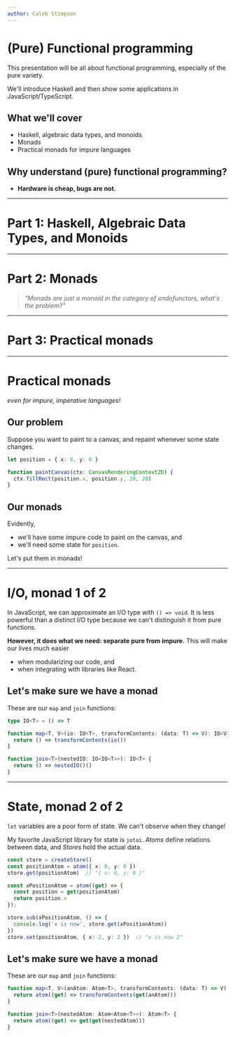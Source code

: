 ```yaml
---
author: Caleb Stimpson
---
```


# (Pure) Functional programming

This presentation will be all about functional programming, especially of the
pure variety.

We'll introduce Haskell and then show some applications in JavaScript/TypeScript.

## What we'll cover

* Haskell, algebraic data types, and monoids
* Monads
* Practical monads for impure languages

## Why understand (pure) functional programming?

* **Hardware is cheap, bugs are not.**

---

# Part 1: Haskell, Algebraic Data Types, and Monoids

---

# Part 2: Monads

> _"Monads are just a monoid in the category of endofunctors, what's the problem?"_

---

# Part 3: Practical monads

---

# Practical monads

*even for impure, imperative languages!*

## Our problem

Suppose you want to paint to a canvas, and repaint whenever some state changes.

```ts
let position = { x: 0, y: 0 }

function paintCanvas(ctx: CanvasRenderingContext2D) {
  ctx.fillRect(position.x, position.y, 20, 20)
}
```

## Our monads

Evidently,
* we'll have some impure code to paint on the canvas, and
* we'll need some state for `position`.

Let's put them in monads!

---

# I/O,  monad 1 of 2

In JavaScript, we can approximate an I/O type with `() => void`. It is less
powerful than a distinct I/O type because we can't distinguish it from pure
functions.

**However, it does what we need: separate pure from impure.** This
will make our lives much easier
* when modularizing our code, and
* when integrating with libraries like React.

## Let's make sure we have a monad

These are our `map` and `join` functions:
```ts
type IO<T> = () => T

function map<T, V>(io: IO<T>, transformContents: (data: T) => V): IO<V> {
  return () => transformContents(io())
}

function join<T>(nestedIO: IO<IO<T>>): IO<T> {
  return () => nestedIO()()
}
```

---

# State,  monad 2 of 2

`let` variables are a poor form of state. We can't observe when they change!

My favorite JavaScript library for state is `jotai`. _Atoms_ define relations
between data, and _Stores_ hold the actual data.

```ts
const store = createStore()
const positionAtom = atom({ x: 0, y: 0 })
store.get(positionAtom)  // "{ x: 0, y: 0 }"

const xPositionAtom = atom((get) => {
  const position = get(positionAtom)
  return position.x
});

store.sub(xPositionAtom, () => {
  console.log('x is now', store.get(xPositionAtom))
})
store.set(positionAtom, { x: 2, y: 2 })  // "x is now 2"
```

## Let's make sure we have a monad

These are our `map` and `join` functions:
```ts
function map<T, V>(anAtom: Atom<T>, transformContents: (data: T) => V): Atom<V> {
  return atom((get) => transformContents(get(anAtom)))
}

function join<T>(nestedAtom: Atom<Atom<T>>): Atom<T> {
  return atom((get) => get(get(nestedAtom)))
}
```
